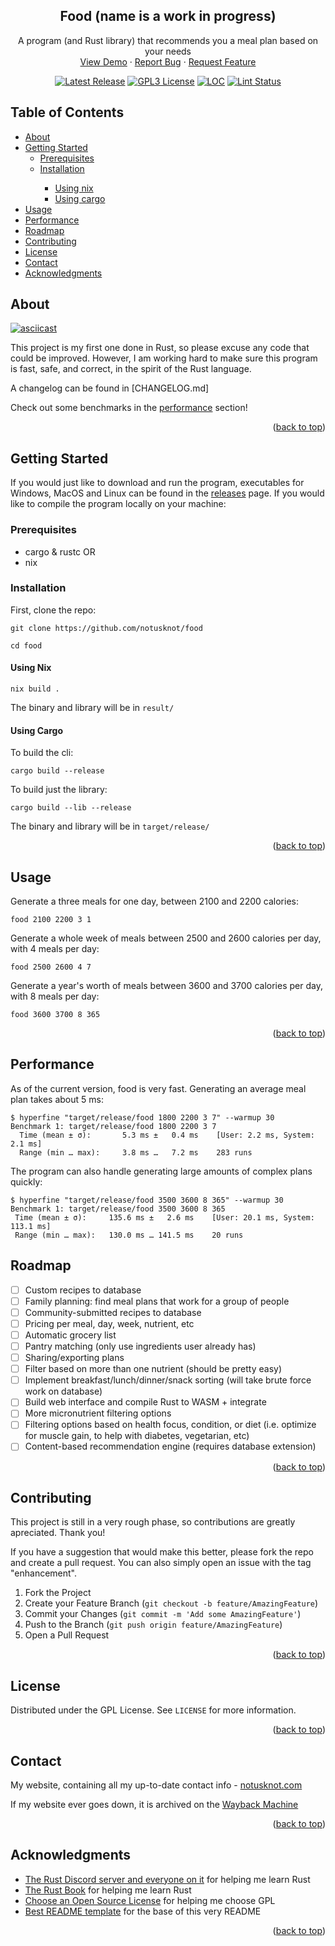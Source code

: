 
<div id="top"></div>

<div align="center">
  <h2 align="center">Food (name is a work in progress)</h2>

  <p align="center">
    A program (and Rust library) that recommends you a meal plan based on your needs
    <br />
    <a href="https://github.com/notusknot/food#about">View Demo</a>
    ·
    <a href="https://github.com/notusknot/food/issues">Report Bug</a>
    ·
    <a href="https://github.com/notusknot/food/issues">Request Feature</a>
    
  [![Latest Release][release-badge]][release-latest] [![GPL3 License][license-badge]][license-url] [![LOC][loc-badge]][loc-report] [![Lint Status][lint-badge]][lint-latest]
  </p>
</div>



[license-badge]: https://img.shields.io/github/license/notusknot/food.svg
[license-url]: https://github.com/notusknot/food/blob/main/LICENSE
[release-badge]: https://img.shields.io/github/tag/notusknot/food.svg
[release-latest]: https://github.com/notusknot/food/releases/latest
[loc-badge]: https://tokei.rs/b1/github/notusknot/food
[loc-report]: https://github.com/notusknot/food
[lint-badge]: https://github.com/notusknot/food/actions/workflows/test-and-build.yaml/badge.svg
[lint-latest]: https://github.com/notusknot/food/actions/workflows/test-and-build.yaml

<!-- TABLE OF CONTENTS -->
<h2>Table of Contents</h2>
<ul>
  <li><a href="#about">About</a></li>
  <li>
    <a href="#getting-started">Getting Started</a>
    <ul>
      <li><a href="#prerequisites">Prerequisites</a></li>
      <li><a href="#installation">Installation</a></li>
      <ul>
        <li><a href="#using-nix">Using nix</a></li>
        <li><a href="#using-cargo">Using cargo</a></li>
      </ul>
    </ul>
  </li>
  <li><a href="#usage">Usage</a></li>
  <li><a href="#performance">Performance</a></li>
  <li><a href="#roadmap">Roadmap</a></li>
  <li><a href="#contributing">Contributing</a></li>
  <li><a href="#license">License</a></li>
  <li><a href="#contact">Contact</a></li>
  <li><a href="#acknowledgments">Acknowledgments</a></li>
</ul>



<!-- ABOUT THE PROJECT -->
## About

[![asciicast](https://asciinema.org/a/GZtTzdITmX55zAw6giUyyiDoa.svg)](https://asciinema.org/a/GZtTzdITmX55zAw6giUyyiDoa)

This project is my first one done in Rust, so please excuse any code that could be improved. However, I am working hard to make sure this program is fast, safe, and correct, in the spirit of the Rust language.

A changelog can be found in [CHANGELOG.md]

Check out some benchmarks in the [performance](#performance) section!

<p align="right">(<a href="#top">back to top</a>)</p>



<!-- GETTING STARTED -->
## Getting Started

If you would just like to download and run the program, executables for Windows, MacOS and Linux can be found in the [releases](https://github.com/notusknot/food/releases) page. If you would like to compile the program locally on your machine:

### Prerequisites
* cargo & rustc
OR
* nix

### Installation

First, clone the repo:
```
git clone https://github.com/notusknot/food
```
```
cd food
```

#### Using Nix

```
nix build .
```
The binary and library will be in `result/`

#### Using Cargo

To build the cli:
```
cargo build --release
```

To build just the library:
```
cargo build --lib --release
```
The binary and library will be in `target/release/`

<p align="right">(<a href="#top">back to top</a>)</p>



<!-- USAGE EXAMPLES -->
## Usage

Generate a three meals for one day, between 2100 and 2200 calories:
```
food 2100 2200 3 1
```

Generate a whole week of meals between 2500 and 2600 calories per day, with 4 meals per day:
```
food 2500 2600 4 7
```

Generate a year's worth of meals between 3600 and 3700 calories per day, with 8 meals per day:
```
food 3600 3700 8 365
```

<p align="right">(<a href="#top">back to top</a>)</p>

## Performance

As of the current version, food is very fast. Generating an average meal plan takes about 5 ms:
```
$ hyperfine "target/release/food 1800 2200 3 7" --warmup 30
Benchmark 1: target/release/food 1800 2200 3 7
  Time (mean ± σ):       5.3 ms ±   0.4 ms    [User: 2.2 ms, System: 2.1 ms]
  Range (min … max):     3.8 ms …   7.2 ms    283 runs
```
 The program can also handle generating large amounts of complex plans quickly:
 ```
$ hyperfine "target/release/food 3500 3600 8 365" --warmup 30
Benchmark 1: target/release/food 3500 3600 8 365
  Time (mean ± σ):     135.6 ms ±   2.6 ms    [User: 20.1 ms, System: 113.1 ms]
  Range (min … max):   130.0 ms … 141.5 ms    20 runs
```


<!-- ROADMAP -->
## Roadmap

- [ ] Custom recipes to database
- [ ] Family planning: find meal plans that work for a group of people
- [ ] Community-submitted recipes to database
- [ ] Pricing per meal, day, week, nutrient, etc
- [ ] Automatic grocery list
- [ ] Pantry matching (only use ingredients user already has)
- [ ] Sharing/exporting plans
- [ ] Filter based on more than one nutrient (should be pretty easy)
- [ ] Implement breakfast/lunch/dinner/snack sorting (will take brute force work on database)
- [ ] Build web interface and compile Rust to WASM + integrate
- [ ] More micronutrient filtering options
- [ ] Filtering options based on health focus, condition, or diet (i.e. optimize for muscle gain, to help
with diabetes, vegetarian, etc)
- [ ] Content-based recommendation engine (requires database extension)

<p align="right">(<a href="#top">back to top</a>)</p>



<!-- CONTRIBUTING -->
## Contributing

This project is still in a very rough phase, so contributions are greatly apreciated. Thank you!

If you have a suggestion that would make this better, please fork the repo and create a pull request. You can also simply open an issue with the tag "enhancement".

1. Fork the Project
2. Create your Feature Branch (`git checkout -b feature/AmazingFeature`)
3. Commit your Changes (`git commit -m 'Add some AmazingFeature'`)
4. Push to the Branch (`git push origin feature/AmazingFeature`)
5. Open a Pull Request

<p align="right">(<a href="#top">back to top</a>)</p>



<!-- LICENSE -->
## License

Distributed under the GPL License. See `LICENSE` for more information.

<p align="right">(<a href="#top">back to top</a>)</p>



<!-- CONTACT -->
## Contact

My website, containing all my up-to-date contact info - [notusknot.com](https://notusknot.com)

If my website ever goes down, it is archived on the [Wayback Machine](https://web.archive.org/web/*/notusknot.com)

<p align="right">(<a href="#top">back to top</a>)</p>



<!-- ACKNOWLEDGMENTS -->
## Acknowledgments

* [The Rust Discord server and everyone on it](https://discord.gg/rust-lang-community) for helping me learn Rust
* [The Rust Book](https://doc.rust-lang.org/stable/book/) for helping me learn Rust
* [Choose an Open Source License](https://choosealicense.com) for helping me choose GPL
* [Best README template](https://github.com/othneildrew/Best-README-Template) for the base of this very README

<p align="right">(<a href="#top">back to top</a>)</p>